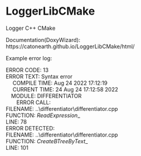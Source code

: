 # LoggerLibCMake
Logger C++ CMake
<p>Documentation(DoxyWizard):  https://catonearth.github.io/LoggerLibCMake/html/<p>

<p>
Example error log:  
  
ERROR CODE: 13  
ERROR TEXT: Syntax error  
	&emsp; COMPILE TIME: Aug  24 2022 17:12:19  
	&emsp; CURRENT TIME: 24 Aug  24 17:12:58 2022  
	&emsp;MODULE: DIFFERENTIATOR  
		&emsp;&emsp;ERROR CALL:  
			FILENAME: ..\differentiator\differentiator.cpp  
			FUNCTION: _ReadExpression__  
			LINE: 78  
		ERROR DETECTED:  
			FILENAME: ..\differentiator\differentiator.cpp  
			FUNCTION: _CreateBTreeByText__  
			LINE: 101  
<p>
